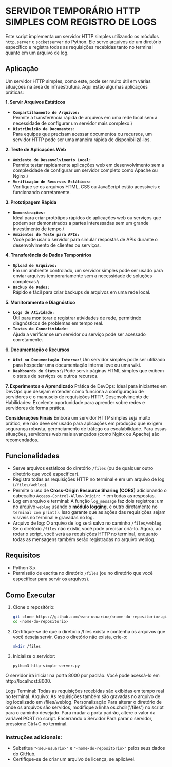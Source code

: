 # SERVIDOR TEMPORÁRIO HTTP SIMPLES COM REGISTRO DE LOGS
<p align="justify">
   
Este script implementa um servidor HTTP simples utilizando os módulos `http.server` e `socketserver` do Python. 
Ele serve arquivos de um diretório específico e registra todas as requisições recebidas tanto no terminal quanto em um arquivo de log.

## Aplicação

Um servidor HTTP simples, como este, pode ser muito útil em várias situações na área de infraestrutura. 
Aqui estão algumas aplicações práticas:

**1. Servir Arquivos Estáticos**
- **`Compartilhamento de Arquivos:`**\
  Permite a transferência rápida de arquivos em uma rede local sem a necessidade de configurar um servidor mais complexo.\
- **`Distribuição de Documentos:`**\
  Para equipes que precisam acessar documentos ou recursos, um servidor HTTP pode ser uma maneira rápida de disponibilizá-los.

**2. Teste de Aplicações Web**
- **`Ambiente de Desenvolvimento Local:`**\
  Permite testar rapidamente aplicações web em desenvolvimento sem a complexidade de configurar um servidor completo como Apache ou Nginx.\
- **`Verificação de Recursos Estáticos:`**\
  Verifique se os arquivos HTML, CSS ou JavaScript estão acessíveis e funcionando corretamente.

**3. Prototipagem Rápida**
- **`Demonstrações:`**\
  Ideal para criar protótipos rápidos de aplicações web ou serviços que podem ser demonstrados a partes interessadas sem um grande investimento de tempo.\
- **`Ambientes de Teste para APIs:`**\
  Você pode usar o servidor para simular respostas de APIs durante o desenvolvimento de clientes ou serviços.

**4. Transferência de Dados Temporários**
- **`Upload de Arquivos:`**\
  Em um ambiente controlado, um servidor simples pode ser usado para enviar arquivos temporariamente sem a necessidade de soluções complexas.\
- **`Backup de Dados:`**\
  Rápido e fácil para criar backups de arquivos em uma rede local.

**5. Monitoramento e Diagnóstico**
- **`Logs de Atividade:`**\
  Útil para monitorar e registrar atividades de rede, permitindo diagnósticos de problemas em tempo real.
- **`Testes de Conectividade:`**\
  Ajuda a verificar se um servidor ou serviço pode ser acessado corretamente.

**6.  Documentação e Recursos**
-  **`Wiki ou Documentação Interna:`**\ 
      Um servidor simples pode ser utilizado para hospedar uma documentação interna leve ou uma wiki.
-  **`Dashboards de Status:`**\ 
      Pode servir páginas HTML simples que exibem o status de serviços ou outros recursos.

**7. Experimentos e Aprendizado**
   Prática de DevOps: Ideal para iniciantes em DevOps que desejam entender como funciona a configuração de servidores e o manuseio de requisições HTTP.
   Desenvolvimento de Habilidades: Excelente oportunidade para aprender sobre redes e servidores de forma prática.

**Considerações Finais**
   Embora um servidor HTTP simples seja muito prático, ele não deve ser usado para aplicações em produção que exigem segurança robusta, gerenciamento de tráfego ou escalabilidade. Para essas situações, servidores web mais avançados (como Nginx ou Apache) são recomendados.

## Funcionalidades

- Serve arquivos estáticos do diretório `/files` (ou de qualquer outro diretório que você especificar).
- Registra todas as requisições HTTP no terminal e em um arquivo de log (`/files/weblog`).
- Permite o uso de **Cross-Origin Resource Sharing (CORS)** adicionando o cabeçalho `Access-Control-Allow-Origin: *` em todas as respostas.
- Log em arquivo e terminal: A função `log_message` faz dois registros: um no arquivo `weblog` usando o **módulo logging**, e outro diretamente no `terminal com print()`. 
Isso garante que as ações das requisições sejam visíveis no terminal e gravadas no log.
- Arquivo de log: O arquivo de log será salvo no caminho `/files/weblog`. Se o diretório `/files` não existir, você pode precisar criá-lo.
Agora, ao rodar o script, você verá as requisições HTTP no terminal, enquanto todas as mensagens também serão registradas no arquivo weblog.

## Requisitos

- Python 3.x
- Permissão de escrita no diretório `/files` (ou no diretório que você especificar para servir os arquivos).

## Como Executar

1. Clone o repositório:
   ```bash
   git clone https://github.com/<seu-usuario>/<nome-do-repositorio>.git
   cd <nome-do-repositorio>
2. Certifique-se de que o diretório /files exista e contenha os arquivos que você deseja servir. Caso o diretório não exista, crie-o:

   ```bash
   mkdir /files
    ```
3. Inicialize o servidor:

   ```bash
   python3 http-simple-server.py
   ```
O servidor irá iniciar na porta 8000 por padrão. Você pode acessá-lo em http://localhost:8000.

Logs
Terminal: Todas as requisições recebidas são exibidas em tempo real no terminal.
Arquivo: As requisições também são gravadas no arquivo de log localizado em /files/weblog.
Personalização
Para alterar o diretório de onde os arquivos são servidos, modifique a linha os.chdir('/files') no script para o caminho desejado.
Para mudar a porta padrão, altere o valor da variável PORT no script.
Encerrando o Servidor
Para parar o servidor, pressione Ctrl+C no terminal.

### Instruções adicionais:
- Substitua `"<seu-usuario>"` e `"<nome-do-repositorio>"` pelos seus dados do GitHub.
- Certifique-se de criar um arquivo de licença, se aplicável.

</p>
